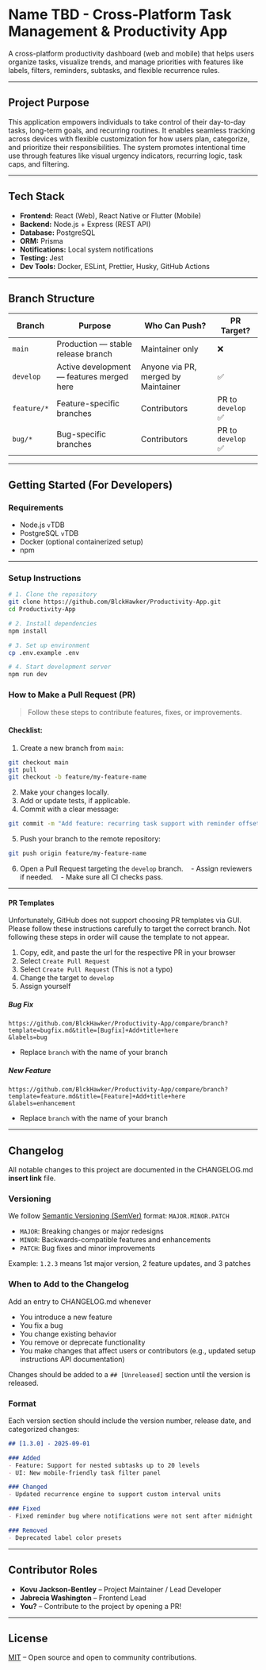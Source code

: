 # Name TBD - Cross-Platform Task Management & Productivity App

A cross-platform productivity dashboard (web and mobile) that helps users organize tasks, visualize trends, and manage priorities with features like labels, filters, reminders, subtasks, and flexible recurrence rules.

---

## Project Purpose

This application empowers individuals to take control of their day-to-day tasks, long-term goals, and recurring routines. It enables seamless tracking across devices with flexible customization for how users plan, categorize, and prioritize their responsibilities. The system promotes intentional time use through features like visual urgency indicators, recurring logic, task caps, and filtering.

---

## Tech Stack

- **Frontend:** React (Web), React Native or Flutter (Mobile)
- **Backend:** Node.js + Express (REST API)
- **Database:** PostgreSQL
- **ORM:** Prisma
- **Notifications:** Local system notifications
- **Testing:** Jest
- **Dev Tools:** Docker, ESLint, Prettier, Husky, GitHub Actions

---

## Branch Structure

| Branch      | Purpose                                   | Who Can Push?                       | PR Target?        |
| ----------- | ----------------------------------------- | ----------------------------------- | ----------------- |
| `main`      | Production — stable release branch        | Maintainer only                     | ❌                 |
| `develop`   | Active development — features merged here | Anyone via PR, merged by Maintainer | ✅                 |
| `feature/*` | Feature-specific branches                 | Contributors                        | PR to `develop` ✅ |
| `bug/*`     | Bug-specific branches                     | Contributors                        | PR to `develop` ✅ |

---

## Getting Started (For Developers)

### Requirements

- Node.js `v`TDB
- PostgreSQL `v`TDB
- Docker (optional containerized setup)
- npm

---
### Setup Instructions

```bash
# 1. Clone the repository
git clone https://github.com/BlckHawker/Productivity-App.git
cd Productivity-App

# 2. Install dependencies
npm install

# 3. Set up environment
cp .env.example .env

# 4. Start development server
npm run dev
```

### How to Make a Pull Request (PR)

> Follow these steps to contribute features, fixes, or improvements.
#### Checklist:
1. Create a new branch from `main`:

```bash
git checkout main
git pull
git checkout -b feature/my-feature-name
```

2. Make your changes locally.
3. Add or update tests, if applicable.
4. Commit with a clear message:

```bash
git commit -m "Add feature: recurring task support with reminder offsets"
```

5. Push your branch to the remote repository:

```bash
git push origin feature/my-feature-name
```

6. Open a Pull Request targeting the `develop` branch.
   - Assign reviewers if needed.
   - Make sure all CI checks pass.
---
#### PR Templates

Unfortunately, GitHub does not support choosing PR templates via GUI. Please follow these instructions carefully to target the correct branch. Not following these steps in order will cause the template to not appear.

1. Copy, edit, and paste the url for the respective PR in your browser
2. Select `Create Pull Request`
3. Select `Create Pull Request` (This is not a typo)
4. Change the target to `develop`
5. Assign yourself

##### Bug Fix
```
https://github.com/BlckHawker/Productivity-App/compare/branch?template=bugfix.md&title=[Bugfix]+Add+title+here
&labels=bug
```
- Replace `branch` with the name of your branch

##### New Feature
```
https://github.com/BlckHawker/Productivity-App/compare/branch?template=feature.md&title=[Feature]+Add+title+here
&labels=enhancement
```
- Replace `branch` with the name of your branch
---
## Changelog
All notable changes to this project are documented in the CHANGELOG.md **insert link** file.



### Versioning
We follow [Semantic Versioning (SemVer)](https://semver.org) format:
`MAJOR.MINOR.PATCH`

- `MAJOR`: Breaking changes or major redesigns
- `MINOR`: Backwards-compatible features and enhancements
- `PATCH`: Bug fixes and minor improvements

Example: `1.2.3` means 1st major version, 2 feature updates, and 3 patches

### When to Add to the Changelog
Add an entry to CHANGELOG.md whenever
- You introduce a new feature
- You fix a bug
- You change existing behavior
- You remove or deprecate functionality
- You make changes that affect users or contributors (e.g., updated setup instructions API documentation)

Changes should be added to a `## [Unreleased]` section until the version is released.

### Format
Each version section should include the version number, release date, and categorized changes:
```md
## [1.3.0] - 2025-09-01

### Added
- Feature: Support for nested subtasks up to 20 levels
- UI: New mobile-friendly task filter panel

### Changed
- Updated recurrence engine to support custom interval units

### Fixed
- Fixed reminder bug where notifications were not sent after midnight

### Removed
- Deprecated label color presets

```
---
## Contributor Roles
- **Kovu Jackson-Bentley** – Project Maintainer / Lead Developer  
- **Jabrecia Washington** – Frontend Lead
- **You?** – Contribute to the project by opening a PR!
---  
## License

[MIT](https://github.com/yourusername/taskflow/blob/main/LICENSE) – Open source and open to community contributions.